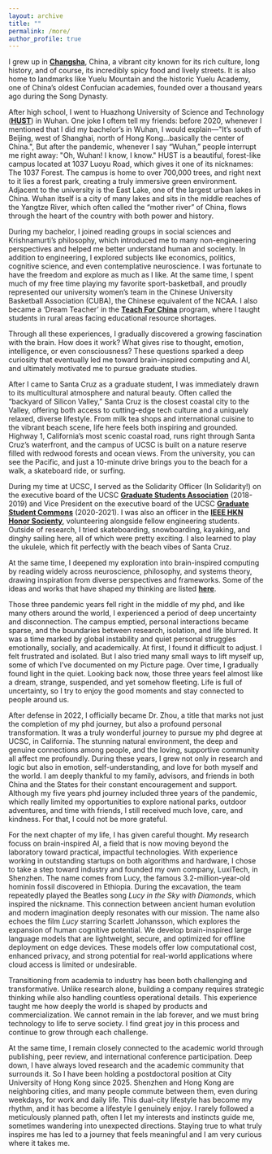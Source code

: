 ```yaml
---
layout: archive
title: ""
permalink: /more/
author_profile: true
---
```

I grew up in <b>[Changsha](https://en.wikipedia.org/wiki/Changsha)</b>, China, a vibrant city known for its rich culture, long history, and of course, its incredibly spicy food and lively streets. It is also home to landmarks like Yuelu Mountain and the historic Yuelu Academy, one of China’s oldest Confucian academies, founded over a thousand years ago during the Song Dynasty.

After high school, I went to Huazhong University of Science and Technology (<b>[HUST](https://en.wikipedia.org/wiki/Huazhong_University_of_Science_and_Technology)</b>) in Wuhan. One joke I oftem tell my friends: before 2020, whenever I mentioned that I did my bachelor’s in Wuhan, I would explain—"It’s south of Beijing, west of Shanghai, north of Hong Kong...basically the center of China.", But after the pandemic, whenever I say “Wuhan,” people interrupt me right away: "Oh, Wuhan! I know, I know." HUST is a beautiful, forest-like campus located at 1037 Luoyu Road, which gives it one of its nicknames: The 1037 Forest. The campus is home to over 700,000 trees, and right next to it lies a forest park, creating a truly immersive green environment. Adjacent to the university is the East Lake, one of the largest urban lakes in China. Wuhan itself is a city of many lakes and sits in the middle reaches of the Yangtze River, which often called the “mother river” of China, flows through the heart of the country with both power and history. 

During my bachelor, I joined reading groups in social sciences and Krishnamurti’s philosophy, which introduced me to many non-engineering perspectives and helped me better understand human and socienty. In addition to engineering, I explored subjects like economics, politics, cognitive science, and even contemplative neuroscience. I was fortunate to have the freedom and explore as much as I like. At the same time, I spent much of my free time playing my favorite sport-basketball, and proudly represented our university women’s team in the Chinese University Basketball Association (CUBA), the Chinese equivalent of the NCAA. I also became a ‘Dream Teacher’ in the <b>[Teach For China](https://chinadevelopmentbrief.cn/ngos/teach-for-china/)</b> program, where I taught students in rural areas facing educational resource shortages.

Through all these experiences, I gradually discovered a growing fascination with the brain. How does it work? What gives rise to thought, emotion, intelligence, or even consciousness? These questions sparked a deep curiosity that eventually led me toward brain-inspired computing and AI, and ultimately motivated me to pursue graduate studies.

After I came to Santa Cruz as a graduate student, I was immediately drawn to its multicultural atmosphere and natural beauty. Often called the “backyard of Silicon Valley,” Santa Cruz is the closest coastal city to the Valley, offering both access to cutting-edge tech culture and a uniquely relaxed, diverse lifestyle. From milk tea shops and international cuisine to the vibrant beach scene, life here feels both inspiring and grounded. Highway 1, California’s most scenic coastal road, runs right through Santa Cruz’s waterfront, and the campus of UCSC is built on a nature reserve filled with redwood forests and ocean views. From the university, you can see the Pacific, and just a 10-minute drive brings you to the beach for a walk, a skateboard ride, or surfing.

During my time at UCSC, I served as the Solidarity Officer (In Solidarity!) on the executive board of the UCSC <b>[Graduate Students Association](https://gsa.ucsc.edu/about/executive-board/executive-board-2018-2019/)</b> (2018-2019) and Vice President on the executive board of the UCSC <b>[Graduate Student Commons](https://gradcommons.ucsc.edu/governance/)</b> (2020-2021). I was also an officer in the <b>[IEEE HKN Honor Socienty](https://ieeehkn.sites.ucsc.edu/)</b>, volunteering alongside fellow engineering students. Outside of research, I tried skateboarding, snowboarding, kayaking, and dinghy sailing here, all of which were pretty exciting. I also learned to play the ukulele, which fit perfectly with the beach vibes of Santa Cruz. 

At the same time, I deepened my exploration into brain-inspired computing by reading widely across neuroscience, philosophy, and systems theory, drawing inspiration from diverse perspectives and frameworks. Some of the ideas and works that have shaped my thinking are listed <b>[here](https://pengzhouzp.github.io/theories/)</b>.

Those three pandemic years fell right in the middle of my phd, and like many others around the world, I experienced a period of deep uncertainty and disconnection. The campus emptied, personal interactions became sparse, and the boundaries between research, isolation, and life blurred. It was a time marked by global instability and quiet personal struggles emotionally, socially, and academically. At first, I found it difficult to adjust. I felt frustrated and isolated. But I also tried many small ways to lift myself up, some of which I’ve documented on my Picture page. Over time, I gradually found light in the quiet. Looking back now, those three years feel almost like a dream, strange, suspended, and yet somehow fleeting. Life is full of uncertainty, so I try to enjoy the good moments and stay connected to people around us.

After defense in 2022, I officially became Dr. Zhou, a title that marks not just the completion of my phd journey, but also a profound personal transformation. It was a truly wonderful journey to pursue my phd degree at UCSC, in California. The stunning natural environment, the deep and genuine connections among people, and the loving, supportive community all affect me profoundly. During these years, I grew not only in research and logic but also in emotion, self-understanding, and love for both myself and the world. I am deeply thankful to my family, advisors, and friends in both China and the States for their constant encouragement and support. Although my five years phd journey included three years of the pandemic, which really limited my opportunities to explore national parks, outdoor adventures, and time with friends, I still received much love, care, and kindness. For that, I could not be more grateful.

For the next chapter of my life, I has given careful thought. My research focuss on brain-inspired AI, a field that is now moving beyond the laboratory toward practical, impactful technologies. With experience working in outstanding startups on both algorithms and hardware, I chose to take a step toward industry and founded my own company, LuxiTech, in Shenzhen. The name comes from Lucy, the famous 3.2-million-year-old hominin fossil discovered in Ethiopia. During the excavation, the team repeatedly played the Beatles song *Lucy in the Sky with Diamonds*, which inspired the nickname. This connection between ancient human evolution and modern imagination deeply resonates with our mission. The name also echoes the film *Lucy* starring Scarlett Johansson, which explores the expansion of human cognitive potential. We develop brain-inspired large language models that are lightweight, secure, and optimized for offline deployment on edge devices. These models offer low computational cost, enhanced privacy, and strong potential for real-world applications where cloud access is limited or undesirable.

Transitioning from academia to industry has been both challenging and transformative. Unlike research alone, building a company requires strategic thinking while also handling countless operational details. This experience taught me how deeply the world is shaped by products and commercialization. We cannot remain in the lab forever, and we must bring technology to life to serve society. I find great joy in this process and continue to grow through each challenge.

At the same time, I remain closely connected to the academic world through publishing, peer review, and international conference participation. Deep down, I have always loved research and the academic community that surrounds it. So I have been holding a postdoctoral position at City University of Hong Kong since 2025. Shenzhen and Hong Kong are neighboring cities, and many people commute between them, even during weekdays, for work and daily life. This dual-city lifestyle has become my rhythm, and it has become a lifestyle I genuinely enjoy. I rarely followed a meticulously planned path, often I let my interests and instincts guide me, sometimes wandering into unexpected directions. Staying true to what truly inspires me has led to a journey that feels meaningful and I am very curious where it takes me. 

